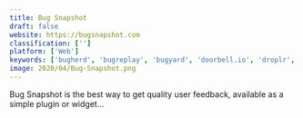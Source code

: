 ```yaml
---
title: Bug Snapshot
draft: false 
website: https://bugsnapshot.com
classification: ['']
platform: ['Web']
keywords: ['bugherd', 'bugreplay', 'bugyard', 'doorbell.io', 'droplr', 'framer', 'marker.io', 'opentraits', 'proto.io', 'reportbugz', 'saber', 'sortd_for_slack', 'survey_monkey', 'timeline.io', 'userreport', 'uservoice', 'userback']
image: 2020/04/Bug-Snapshot.png
---
```

Bug Snapshot is the best way to get quality user feedback, available as a simple plugin or widget...